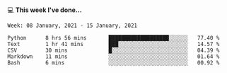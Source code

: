 💻 **This week I've done...**

<!--START_SECTION:waka-->
```text
Week: 08 January, 2021 - 15 January, 2021

Python      8 hrs 56 mins       ███████████████████░░░░░░   77.40 % 
Text        1 hr 41 mins        ███░░░░░░░░░░░░░░░░░░░░░░   14.57 % 
CSV         30 mins             █░░░░░░░░░░░░░░░░░░░░░░░░   04.39 % 
Markdown    11 mins             ░░░░░░░░░░░░░░░░░░░░░░░░░   01.64 % 
Bash        6 mins              ░░░░░░░░░░░░░░░░░░░░░░░░░   00.92 %
```
<!--END_SECTION:waka-->
